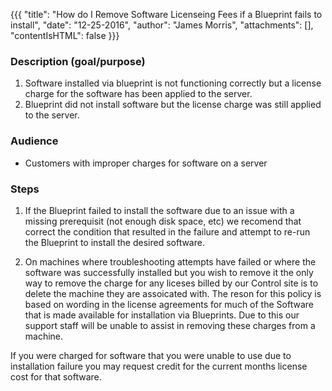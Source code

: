 {{{
  "title": "How do I Remove Software Licenseing Fees if a Blueprint fails to install",
  "date": "12-25-2016",
  "author": "James Morris",
  "attachments": [],
  "contentIsHTML": false
}}}

### Description (goal/purpose)


1. Software installed via blueprint is not functioning correctly but a license charge for the software has been applied to the server.
2. Blueprint did not install software but the license charge was still applied to the server.

### Audience

- Customers with improper charges for software on a server</li>


### Steps

1. If the Blueprint failed to install the software due to an issue with a missing prerequisit (not enough disk space, etc) we recomend that correct the condition that resulted in the failure and attempt to re-run the Blueprint to install the desired software.

2. On machines where troubleshooting attempts have failed or where the software was successfully installed but you wish to remove it the only way to remove the charge for any liceses billed by our Control site is to delete the machine they are assoicated with.  The reson for this policy is based on wording in the license agreements for much of the Software that is made available for installation via Blueprints. Due to this our support staff will be unable to assist in removing these charges from a machine.  

If you were charged for software that you were unable to use due to installation failure you may request credit for the current months license cost for that software.
